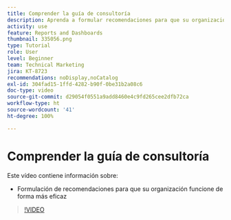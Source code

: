 ```yaml
---
title: Comprender la guía de consultoría
description: Aprenda a formular recomendaciones para que su organización funcione de forma más eficaz usando el [!UICONTROL análisis mejorado] en Workfront.
activity: use
feature: Reports and Dashboards
thumbnail: 335056.png
type: Tutorial
role: User
level: Beginner
team: Technical Marketing
jira: KT-8723
recommendations: noDisplay,noCatalog
exl-id: 304fad15-1ffd-4282-b90f-0be31b2a08c6
doc-type: video
source-git-commit: d29054f0551a9add8460e4c9fd265cee2dfb72ca
workflow-type: ht
source-wordcount: '41'
ht-degree: 100%

---
```


# Comprender la guía de consultoría

Este vídeo contiene información sobre:

* Formulación de recomendaciones para que su organización funcione de forma más eficaz

>[!VIDEO](https://video.tv.adobe.com/v/335056/?quality=12&learn=on)
